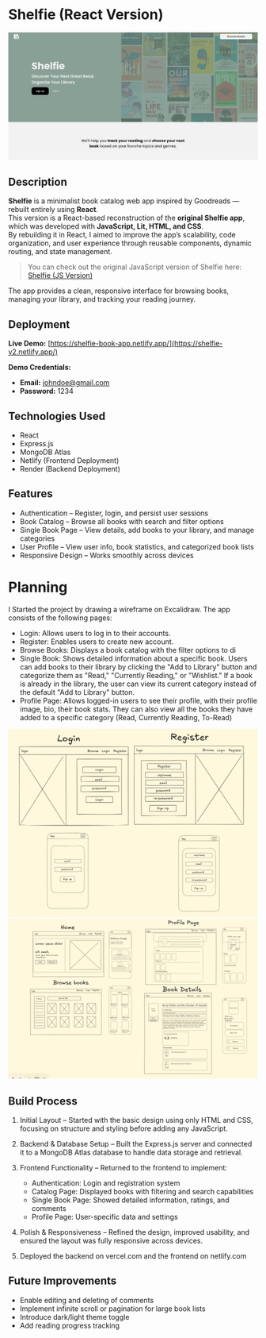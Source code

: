 #  Shelfie (React Version)
![Project Screenshot](/client/public/images/welcome-image-react.png)

##  Description
**Shelfie** is a minimalist book catalog web app inspired by Goodreads — rebuilt entirely using **React**.  
This version is a React-based reconstruction of the **original Shelfie app**, which was developed with 
**JavaScript, Lit, HTML, and CSS**.  
By rebuilding it in React, I aimed to improve the app’s scalability, code organization, and user experience through reusable components, dynamic routing, and state management.

>  You can check out the original JavaScript version of Shelfie here:  
> [Shelfie (JS Version)](https://github.com/didelchev/shelfie-book-app)

The app provides a clean, responsive interface for browsing books, managing your library, and tracking your reading journey.


##  Deployment
**Live Demo:** [https://shelfie-book-app.netlify.app/](https://shelfie-v2.netlify.app/)

**Demo Credentials:**
- **Email:** johndoe@gmail.com  
- **Password:** 1234  


## Technologies Used
* React
* Express.js
* MongoDB Atlas
* Netlify (Frontend Deployment)
* Render (Backend Deployment)

## Features
* Authentication – Register, login, and persist user sessions
* Book Catalog – Browse all books with search and filter options
* Single Book Page – View details, add books to your library, and manage categories
* User Profile – View user info, book statistics, and categorized book lists
* Responsive Design – Works smoothly across devices

# Planning 
I Started the project by drawing a wireframe on Excalidraw. The app consists of the following pages:

* Login: Allows users to log in to their accounts.
* Register: Enables users to create new account.
* Browse Books: Displays a book catalog with the filter options to di
* Single Book: Shows detailed information about a specific book. Users can add books to their library by clicking the "Add to Library" button and categorize them as "Read," "Currently Reading," or "Wishlist." If a book is already in the library, the user can view its current category instead of the default "Add to Library" button.
* Profile Page: Allows logged-in users to see their profile, with their profile image, bio, their book stats. They can also view all the books they have added to a specific category (Read, Currently Reading, To-Read)

![Project Screenshot](/client/public/images/login-register-wireframe.png)
![Project Screenshot](/client/public/images/wireframes.png)



## Build Process 
1) Initial Layout – Started with the basic design using only HTML and CSS, focusing on structure and styling before adding any JavaScript.

2) Backend & Database Setup – Built the Express.js server and connected it to a MongoDB Atlas database to handle data storage and retrieval.

3) Frontend Functionality – Returned to the frontend to implement:
    * Authentication: Login and registration system
    * Catalog Page: Displayed books with filtering and search capabilities
    * Single Book Page: Showed detailed information, ratings, and comments
    * Profile Page: User-specific data and settings

4) Polish & Responsiveness – Refined the design, improved usability, and ensured the layout was fully responsive across devices.

5) Deployed the backend on vercel.com and the frontend on netlify.com

## Future Improvements

* Enable editing and deleting of comments
* Implement infinite scroll or pagination for large book lists
* Introduce dark/light theme toggle
* Add reading progress tracking
